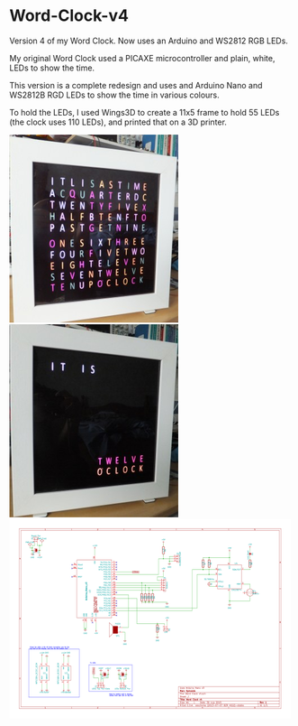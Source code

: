 # Word-Clock-v4
Version 4 of my Word Clock. Now uses an Arduino and WS2812 RGB LEDs.

My original Word Clock used a PICAXE microcontroller and plain, white, LEDs to show the time.

This version is a complete redesign and uses and Arduino Nano and WS2812B RGD LEDs to show the time in various colours.

To hold the LEDs, I used Wings3D to create a 11x5 frame to hold 55 LEDs (the clock uses 110 LEDs), and printed that on a 3D printer.

![](docs/ClockDemo300.jpg?raw=true "Clock in test mode")
![](docs/ClockTime300.jpg?raw=true "Clock showing the current time in words")
![](docs/WordClockv4Schema500.png?raw=true "KiCAD Schema")
